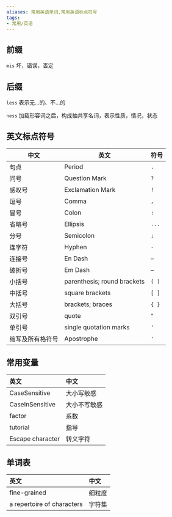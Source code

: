 ```yaml
---
aliases: 常用英语单词,常用英语标点符号
tags: 
- 常用/英语
---
```


## 前缀

`mis` 坏，错误，否定

## 后缀

`less` 表示无...的、不...的

`ness` 加载形容词之后，构成抽共享名词，表示性质，情况，状态

## 英文标点符号

|中文|英文|符号|
|--|--|--|
|句点|Period|`. `|
|问号|Question Mark| `?`|
|感叹号|Exclamation Mark|`!`|
|逗号|Comma|`,` |
|冒号|Colon|`:`|
|省略号|Ellipsis | `...`|
|分号|Semicolon|`;`|
|连字符|Hyphen|`-`|
|连接号|En Dash|`–` |
|破折号|Em Dash| `—` |
|小括号|parenthesis; round brackets|`( )`| 
|中括号| square brackets|`[ ]`|
|大括号| brackets; braces|`{ }`| 
|双引号|quote| `"`|
|单引号|single quotation marks|`'`|
|缩写及所有格符号|Apostrophe| `'` |

## 常用变量

| 英文             | 中文         |
| :--------------- | :----------- |
| CaseSensitive    | 大小写敏感   |
| CaseInSensitive  | 大小不写敏感 |
| factor           | 系数         |
| tutorial         | 指导         |
| Escape character | 转义字符     |

## 单词表

| 英文                       | 中文   |
| :------------------------- | :----- |
| fine-grained               | 细粒度 |
| a repertoire of characters | 字符集 |
